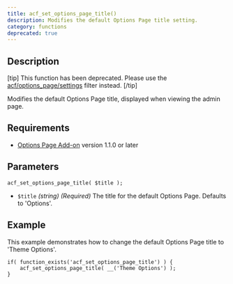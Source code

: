 ```yaml
---
title: acf_set_options_page_title()
description: Modifies the default Options Page title setting.
category: functions
deprecated: true
---
```


## Description
[tip]
This function has been deprecated. Please use the [acf/options_page/settings](https://www.advancedcustomfields.com/resources/acf-options_page-settings/) filter instead.
[/tip]

Modifies the default Options Page title, displayed when viewing the admin page.

## Requirements
- [Options Page Add-on](https://www.advancedcustomfields.com/add-ons/options-page/) version 1.1.0 or later

## Parameters
```
acf_set_options_page_title( $title );
```
- `$title` *(string)* *(Required)* The title for the default Options Page. Defaults to 'Options'.
 
## Example
This example demonstrates how to change the default Options Page title to 'Theme Options'.
```
if( function_exists('acf_set_options_page_title') ) {
	acf_set_options_page_title( __('Theme Options') );
}
```
